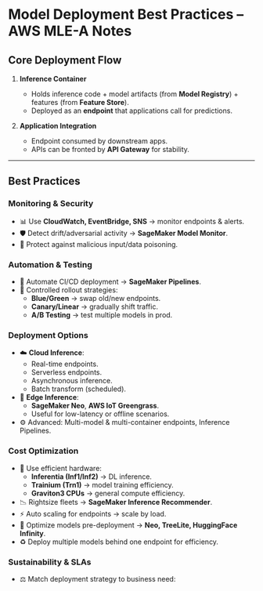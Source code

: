 # Model Deployment Best Practices – AWS MLE-A Notes

## Core Deployment Flow
1. **Inference Container**
   - Holds inference code + model artifacts (from **Model Registry**) + features (from **Feature Store**).  
   - Deployed as an **endpoint** that applications call for predictions.  

2. **Application Integration**
   - Endpoint consumed by downstream apps.  
   - APIs can be fronted by **API Gateway** for stability.  

---

## Best Practices

### Monitoring & Security
- 📊 Use **CloudWatch, EventBridge, SNS** → monitor endpoints & alerts.  
- 🛡️ Detect drift/adversarial activity → **SageMaker Model Monitor**.  
- 🔐 Protect against malicious input/data poisoning.  

### Automation & Testing
- 🔄 Automate CI/CD deployment → **SageMaker Pipelines**.  
- 🧪 Controlled rollout strategies:  
  - **Blue/Green** → swap old/new endpoints.  
  - **Canary/Linear** → gradually shift traffic.  
  - **A/B Testing** → test multiple models in prod.  

### Deployment Options
- ☁️ **Cloud Inference**:  
  - Real-time endpoints.  
  - Serverless endpoints.  
  - Asynchronous inference.  
  - Batch transform (scheduled).  
- 📱 **Edge Inference**:  
  - **SageMaker Neo**, **AWS IoT Greengrass**.  
  - Useful for low-latency or offline scenarios.  
- ⚙️ Advanced: Multi-model & multi-container endpoints, Inference Pipelines.  

### Cost Optimization
- 💸 Use efficient hardware:  
  - **Inferentia (Inf1/Inf2)** → DL inference.  
  - **Trainium (Trn1)** → model training efficiency.  
  - **Graviton3 CPUs** → general compute efficiency.  
- 📉 Rightsize fleets → **SageMaker Inference Recommender**.  
- ⚡ Auto scaling for endpoints → scale by load.  
- 🧠 Optimize models pre-deployment → **Neo, TreeLite, HuggingFace Infinity**.  
- ♻️ Deploy multiple models behind one endpoint for efficiency.  

### Sustainability & SLAs
- ⚖️ Match deployment strategy to business need:  
